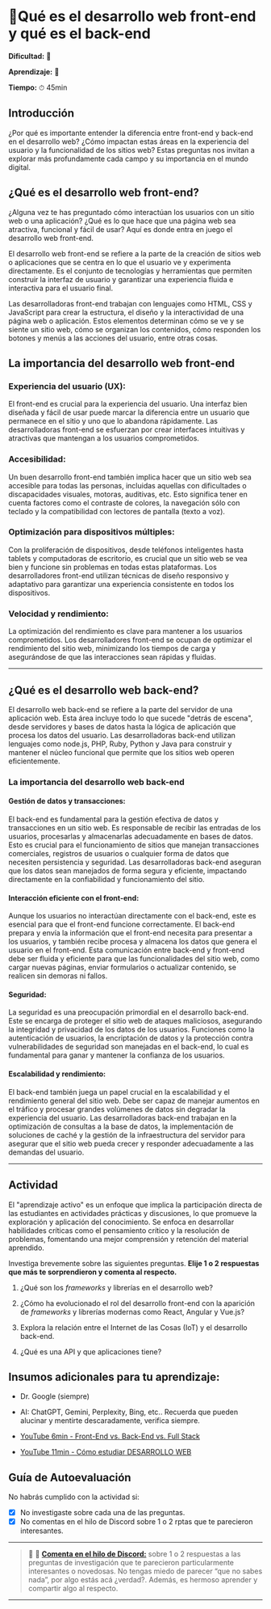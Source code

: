 # 🔹Qué es el desarrollo web front-end y qué es el back-end

**Dificultad:** 🌻 

**Aprendizaje:** 🍯 

**Tiempo:** ⏱ 45min

## Introducción

¿Por qué es importante entender la diferencia entre front-end y back-end en el desarrollo web? ¿Cómo impactan estas áreas en la experiencia del usuario y la funcionalidad de los sitios web? Estas preguntas nos invitan a explorar más profundamente cada campo y su importancia en el mundo digital.

## ¿Qué es el desarrollo web front-end?

¿Alguna vez te has preguntado cómo interactúan los usuarios con un sitio web o una aplicación? ¿Qué es lo que hace que una página web sea atractiva, funcional y fácil de usar? Aquí es donde entra en juego el desarrollo web front-end.

El desarrollo web front-end se refiere a la parte de la creación de sitios web o aplicaciones que se centra en lo que el usuario ve y experimenta directamente. Es el conjunto de tecnologías y herramientas que permiten construir la interfaz de usuario y garantizar una experiencia fluida e interactiva para el usuario final.

Las desarrolladoras front-end trabajan con lenguajes como HTML, CSS y JavaScript para crear la estructura, el diseño y la interactividad de una página web o aplicación. Estos elementos determinan cómo se ve y se siente un sitio web, cómo se organizan los contenidos, cómo responden los botones y menús a las acciones del usuario, entre otras cosas.

## La importancia del desarrollo web front-end

### Experiencia del usuario (UX):

El front-end es crucial para la experiencia del usuario. Una interfaz bien diseñada y fácil de usar puede marcar la diferencia entre un usuario que permanece en el sitio y uno que lo abandona rápidamente. Las desarrolladoras front-end se esfuerzan por crear interfaces intuitivas y atractivas que mantengan a los usuarios comprometidos.

### Accesibilidad:

Un buen desarrollo front-end también implica hacer que un sitio web sea accesible para todas las personas, incluidas aquellas con dificultades o discapacidades visuales, motoras, auditivas, etc. Esto significa tener en cuenta factores como el contraste de colores, la navegación sólo con teclado y la compatibilidad con lectores de pantalla (texto a voz).

### Optimización para dispositivos múltiples:

Con la proliferación de dispositivos, desde teléfonos inteligentes hasta tablets y computadoras de escritorio, es crucial que un sitio web se vea bien y funcione sin problemas en todas estas plataformas. Los desarrolladores front-end utilizan técnicas de diseño responsivo y adaptativo para garantizar una experiencia consistente en todos los dispositivos.

### Velocidad y rendimiento:

La optimización del rendimiento es clave para mantener a los usuarios comprometidos. Los desarrolladores front-end se ocupan de optimizar el rendimiento del sitio web, minimizando los tiempos de carga y asegurándose de que las interacciones sean rápidas y fluidas.

---

## ¿Qué es el desarrollo web back-end?

El desarrollo web back-end se refiere a la parte del servidor de una aplicación web. Esta área incluye todo lo que sucede "detrás de escena", desde servidores y bases de datos hasta la lógica de aplicación que procesa los datos del usuario. Las desarrolladoras back-end utilizan lenguajes como node.js, PHP, Ruby, Python y Java para construir y mantener el núcleo funcional que permite que los sitios web operen eficientemente.

### La importancia del desarrollo web back-end

#### Gestión de datos y transacciones:

El back-end es fundamental para la gestión efectiva de datos y transacciones en un sitio web. Es responsable de recibir las entradas de los usuarios, procesarlas y almacenarlas adecuadamente en bases de datos. Esto es crucial para el funcionamiento de sitios que manejan transacciones comerciales, registros de usuarios o cualquier forma de datos que necesiten persistencia y seguridad. Las desarrolladoras back-end aseguran que los datos sean manejados de forma segura y eficiente, impactando directamente en la confiabilidad y funcionamiento del sitio.

#### Interacción eficiente con el front-end:

Aunque los usuarios no interactúan directamente con el back-end, este es esencial para que el front-end funcione correctamente. El back-end prepara y envía la información que el front-end necesita para presentar a los usuarios, y también recibe procesa y almacena los datos que genera el usuario en el front-end. Esta comunicación entre back-end y front-end debe ser fluida y eficiente para que las funcionalidades del sitio web, como cargar nuevas páginas, enviar formularios o actualizar contenido, se realicen sin demoras ni fallos.

#### Seguridad:

La seguridad es una preocupación primordial en el desarrollo back-end. Este se encarga de proteger el sitio web de ataques maliciosos, asegurando la integridad y privacidad de los datos de los usuarios. Funciones como la autenticación de usuarios, la encriptación de datos y la protección contra vulnerabilidades de seguridad son manejadas en el back-end, lo cual es fundamental para ganar y mantener la confianza de los usuarios.

#### Escalabilidad y rendimiento:

El back-end también juega un papel crucial en la escalabilidad y el rendimiento general del sitio web. Debe ser capaz de manejar aumentos en el tráfico y procesar grandes volúmenes de datos sin degradar la experiencia del usuario. Las desarrolladoras back-end trabajan en la optimización de consultas a la base de datos, la implementación de soluciones de caché y la gestión de la infraestructura del servidor para asegurar que el sitio web pueda crecer y responder adecuadamente a las demandas del usuario.

---

## Actividad

El "aprendizaje activo" es un enfoque que implica la participación directa de las estudiantes en actividades prácticas y discusiones, lo que promueve la exploración y aplicación del conocimiento. Se enfoca en desarrollar habilidades críticas como el pensamiento crítico y la resolución de problemas, fomentando una mejor comprensión y retención del material aprendido.

Investiga brevemente sobre las siguientes preguntas. **Elije 1 o 2 respuestas que más te sorprendieron y comenta al respecto.**

1. ¿Qué son los *frameworks* y librerías en el desarrollo web?

2. ¿Cómo ha evolucionado el rol del desarrollo front-end con la aparición de *frameworks* y librerías modernas como React, Angular y Vue.js?

3. Explora la relación entre el Internet de las Cosas (IoT) y el desarrollo back-end.

4. ¿Qué es una API y que aplicaciones tiene?

## Insumos adicionales para tu aprendizaje:

- Dr. Google (siempre)

- AI: ChatGPT, Gemini, Perplexity, Bing, etc.. Recuerda que pueden alucinar y mentirte descaradamente, verifica siempre.

- [YouTube 6min - Front-End vs. Back-End vs. Full Stack](https://youtu.be/yxTxhE_CCVs?si=j7gQKXVgidbVBTRl)

- [YouTube 11min - Cómo estudiar DESARROLLO WEB](https://youtu.be/c-zAREbLPE0?si=n-cDrkWvxlmb-shk)

## Guía de Autoevaluación

No habrás cumplido con la actividad si:

- [x] No investigaste sobre cada una de las preguntas.
- [x] No comentas en el hilo de Discord sobre 1 o 2 rptas que te parecieron interesantes.

---

> :mega: 💬 [**Comenta en el hilo de Discord:**](https://discord.com/channels/1209273049304666113/1238540671535812699) sobre 1 o 2 respuestas a las preguntas de investigación que te parecieron particularmente interesantes o novedosas. No tengas miedo de parecer “que no sabes nada”, por algo estás acá ¿verdad?. Además, es hermoso aprender y compartir algo al respecto.

---
